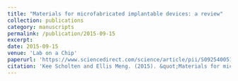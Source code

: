 ```yaml
---
title: "Materials for microfabricated implantable devices: a review"
collection: publications
category: manuscripts
permalink: /publication/2015-09-15
excerpt: 
date: 2015-09-15
venue: 'Lab on a Chip'
paperurl: 'https://www.sciencedirect.com/science/article/pii/S0925400514005784'
citation: 'Kee Scholten and Ellis Meng. (2015). &quot;Materials for microfabricated implantable devices: a review.&quot; <i>Lab on a Chip</i>. 15(22).'
---
```

<!--The contents above will be part of a list of publications, if the user clicks the link for the publication than the contents of section will be rendered as a full page, allowing you to provide more information about the paper for the reader. When publications are displayed as a single page, the contents of the above "citation" field will automatically be included below this section in a smaller font.-->

